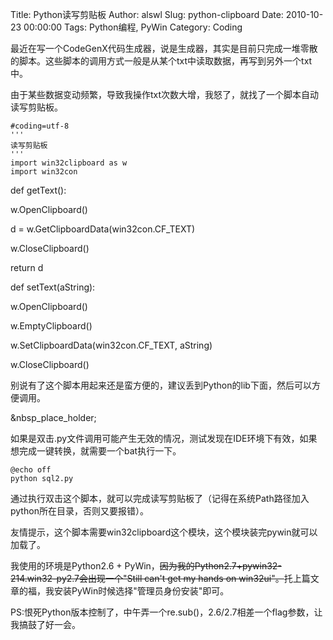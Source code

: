 Title: Python读写剪贴板
Author: alswl
Slug: python-clipboard
Date: 2010-10-23 00:00:00
Tags: Python编程, PyWin
Category: Coding

最近在写一个CodeGenX代码生成器，说是生成器，其实是目前只完成一堆零散的脚本。这些脚本的调用方式一般是从某个txt中读取数据，再写到另外一个txt中。

由于某些数据变动频繁，导致我操作txt次数大增，我怒了，就找了一个脚本自动读写剪贴板。

    
    #coding=utf-8
    '''
    读写剪贴板
    '''
    import win32clipboard as w
    import win32con

def getText():

w.OpenClipboard()

d = w.GetClipboardData(win32con.CF_TEXT)

w.CloseClipboard()

return d

def setText(aString):

w.OpenClipboard()

w.EmptyClipboard()

w.SetClipboardData(win32con.CF_TEXT, aString)

w.CloseClipboard()

别说有了这个脚本用起来还是蛮方便的，建议丢到Python的lib下面，然后可以方便调用。

&nbsp_place_holder;

如果是双击.py文件调用可能产生无效的情况，测试发现在IDE环境下有效，如果想完成一键转换，就需要一个bat执行一下。

    
    @echo off
    python sql2.py

通过执行双击这个脚本，就可以完成读写剪贴板了（记得在系统Path路径加入python所在目录，否则又要报错）。

友情提示，这个脚本需要win32clipboard这个模块，这个模块装完pywin就可以加载了。

我使用的环境是Python2.6 +
PyWin，<strike>因为我的Python2.7+pywin32-214.win32-py2.7会出现一个"Still can't get my
hands on win32ui"。</strike>托上篇文章的福，我安装PyWin时候选择"管理员身份安装"即可。

PS:恨死Python版本控制了，中午弄一个re.sub()，2.6/2.7相差一个flag参数，让我搞鼓了好一会。


